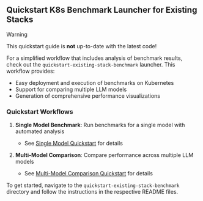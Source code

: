 ## Quickstart K8s Benchmark Launcher for Existing Stacks

> [!WARNING]
> This quickstart guide is **not** up-to-date with the latest code!

For a simplified workflow that includes analysis of benchmark results, check out the `quickstart-existing-stack-benchmark` launcher. This workflow provides:

- Easy deployment and execution of benchmarks on Kubernetes
- Support for comparing multiple LLM models
- Generation of comprehensive performance visualizations

### Quickstart Workflows

1. **Single Model Benchmark**: Run benchmarks for a single model with automated analysis
   - See [Single Model Quickstart](quickstart-existing-stack-benchmark/README.md) for details

2. **Multi-Model Comparison**: Compare performance across multiple LLM models
   - See [Multi-Model Comparison Quickstart](quickstart-existing-stack-benchmark/Compare-README.md) for details

To get started, navigate to the `quickstart-existing-stack-benchmark` directory and follow the instructions in the respective README files.